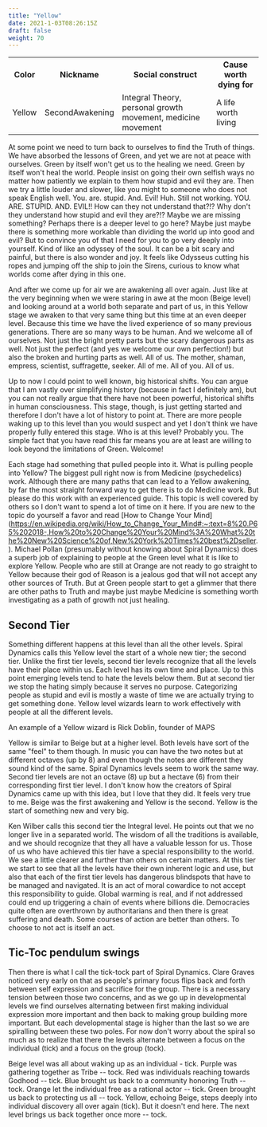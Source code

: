 ```yaml
---
title: "Yellow"
date: 2021-1-03T08:26:15Z
draft: false
weight: 70
---
```

<table style="width:100%">
  <tr>
    <th>Color</th>
    <th>Nickname</th>
    <th>Social construct</th>
    <th>Cause worth dying for</th>
  </tr>
  <tr id="Yellow">
    <td>Yellow</td>
    <td>SecondAwakening</td>
    <td>Integral Theory, personal growth movement, medicine movement</td>
    <td>A life worth living</td>
  </tr>
</table>

At some point we need to turn back to ourselves to find the Truth of things. We have absorbed the lessons of Green, and yet we are not at peace with ourselves. Green by itself won't get us to the healing we need. Green by itself won't heal the world. People insist on going their own selfish ways no matter how patiently we explain to them how stupid and evil they are. Then we try a little louder and slower, like you might to someone who does not speak English well. You. are. stupid. And. Evil! Huh. Still not working. YOU. ARE. STUPID. AND. EVIL!! How can they not understand that?!? Why don't they understand how stupid and evil they are?!? Maybe we are missing something? Perhaps there is a deeper level to go here? Maybe just maybe there is something more workable than dividing the world up into good and evil? But to convince you of that I need for you to go very deeply into yourself. Kind of like an odyssey of the soul. It can be a bit scary and painful, but there is also wonder and joy. It feels like Odysseus cutting his ropes and jumping off the ship to join the Sirens, curious to know what worlds come after dying in this one.

And after we come up for air we are awakening all over again. Just like at the very beginning when we were staring in awe at the moon (Beige level) and looking around at a world both separate and part of us, in this Yellow stage we awaken to that very same thing but this time at an even deeper level. Because this time we have the lived experience of so many previous generations. There are so many ways to be human. And we welcome all of ourselves. Not just the bright pretty parts but the scary dangerous parts as well. Not just the perfect (and yes we welcome our own perfection!) but also the broken and hurting parts as well. All of us. The mother, shaman, empress, scientist, suffragette, seeker. All of me. All of you. All of us.

Up to now I could point to well known, big historical shifts. You can argue that I am vastly over simplifying history (because in fact I definitely am), but you can not really argue that there have not been powerful, historical shifts in human consciousness. This stage, though, is just getting started and therefore I don't have a lot of history to point at. There are more people waking up to this level than you would suspect and yet I don't think we have properly fully entered this stage. Who is at this level? Probably you. The simple fact that you have read this far means you are at least are willing to look beyond the limitations of Green. Welcome!

Each stage had something that pulled people into it. What is pulling people into Yellow? The biggest pull right now is from Medicine (psychedelics) work. Although there are many paths that can lead to a Yellow awakening, by far the most straight forward way to get there is to do Medicine work. But please do this work with an experienced guide. This topic is well covered by others so I don't want to spend a lot of time on it here. If you are new to the topic do yourself a favor and read [How to Change Your Mind] (https://en.wikipedia.org/wiki/How_to_Change_Your_Mind#:~:text=8%20.P65%202018-,How%20to%20Change%20Your%20Mind%3A%20What%20the%20New%20Science%20of,New%20York%20Times%20best%2Dseller.). Michael Pollan (presumably without knowing about Spiral Dynamics) does a superb job of explaining to people at the Green level what it is like to explore Yellow. People who are still at Orange are not ready to go straight to Yellow because their god of Reason is a jealous god that will not accept any other sources of Truth. But at Green people start to get a glimmer that there are other paths to Truth and maybe just maybe Medicine is something worth investigating as a path of growth not just healing.

## Second Tier

Something different happens at this level than all the other levels. Spiral Dynamics calls this Yellow level the start of a whole new tier; the second tier. Unlike the first tier levels, second tier levels recognize that all the levels have their place within us. Each level has its own time and place. Up to this point emerging levels tend to hate the levels below them. But at second tier we stop the hating simply because it serves no purpose. Categorizing people as stupid and evil is mostly a waste of time we are actually trying to get something done. Yellow level wizards learn to work effectively with people at all the different levels.

An example of a Yellow wizard is Rick Doblin, founder of MAPS

Yellow is similar to Beige but at a higher level. Both levels have sort of the same "feel" to them though. In music you can have the two notes but at different octaves (up by 8) and even though the notes are different they sound kind of the same. Spiral Dynamics levels seem to work the same way. Second tier levels are not an octave (8) up but a hectave (6) from their corresponding first tier level. I don't know how the creators of Spiral Dynamics came up with this idea, but I love that they did. It feels very true to me. Beige was the first awakening and Yellow is the second. Yellow is the start of something new and very big.

Ken Wilber calls this second tier the Integral level. He points out that we no longer live in a separated world. The wisdom of all the traditions is available, and we should recognize that they all have a valuable lesson for us. Those of us who have achieved this tier have a special responsibility to the world. We see a little clearer and further than others on certain matters. At this tier we start to see that all the levels have their own inherent logic and use, but also that each of the first tier levels has dangerous blindspots that have to be managed and navigated. It is an act of moral cowardice to not accept this responsibility to guide. Global warming is real, and if not addressed could end up triggering a chain of events where billions die. Democracies quite often are overthrown by authoritarians and then there is great suffering and death. Some courses of action are better than others. To choose to not act is itself an act.

## Tic-Toc pendulum swings

Then there is what I call the tick-tock part of Spiral Dynamics. Clare Graves noticed very early on that as people's primary focus flips back and forth between self expression and sacrifice for the group. There is a necessary tension between those two concerns, and as we go up in developmental levels we find ourselves alternating between first making individual expression more important and then back to making group building more important.  But each developmental stage is higher than the last so we are spiralling between these two poles. For now don't worry about the spiral so much as to realize that there the levels alternate between a focus on the individual (tick) and a focus on the group (tock).

Beige level was all about waking up as an individual - tick.
Purple was gathering together as Tribe -- tock.
Red was individuals reaching towards Godhood -- tick.
Blue brought us back to a community honoring Truth -- tock.
Orange let the individual free as a rational actor -- tick.
Green brought us back to protecting us all -- tock.
Yellow, echoing Beige, steps deeply into individual discovery all over again (tick).
But it doesn't end here. The next level brings us back together once more -- tock.
